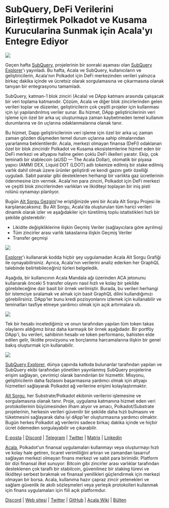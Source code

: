 # SubQuery, DeFi Verilerini Birleştirmek Polkadot ve Kusama Kurucularina Sunmak için Acala'yı Entegre Ediyor

![](https://miro.medium.com/max/1400/1*cg4kJs0WEcyPP73EAtHomA.png)

Geçen hafta [SubQuery](https://www.subquery.network/), projelerinin bir sonraki aşaması olan [SubQuery Explorer](https://explorer.subquery.network/)'ı yayınladı. Bu hafta, Acala ve SubQuery, kullanıcıların ve geliştiricilerin, Acala'nın Polkadot için DeFi merkezinden verileri yalnızca birkaç dakika içinde ve ücretsiz olarak sorgulamasına ve çıkarmasına olanak tanıyan bir entegrasyonu tamamladı.

SubQuery, katman-1 blok zinciri (Acala) ve DApp katmanı arasında çalışacak bir veri toplama katmanıdır. Çözüm, Acala ve diğer blok zincirlerinden gelen verileri toplar ve düzenler, geliştiricilerin çok çeşitli projeler için kullanması için iyi yapılandırılmış veriler sunar. Bu hizmet, DApp geliştiricilerinin veri işleme için özel bir arka uç oluşturmaya zaman kaybetmeden temel kullanım durumlarına ve ön uçlarına odaklanmalarına olanak tanır.

Bu hizmet, Dapp geliştiricilerinin veri işleme için özel bir arka uç zaman zaman gözden düşmeden temel durum uçlarına sahip olmalarından yararlanma beklentilerdir. Acala, merkezi olmayan finansa (DeFi) odaklanan özel bir blok zinciridir Polkadot ve Kusama ekosistemlerine hizmet eden bir DeFi merkezi ve altyapısı haline gelen çoklu DeFi ilkelleri yaratır. Ekip, çok teminatlı bir stablecoin (aUSD — The Acala Dollar), otomatik bir piyasa yapıcı (AMM) DEX, Liquid DOT (LDOT) adlı tokenize edilmiş bir stake edilmiş varlık dahil olmak üzere ürünler geliştirdi ve kendi gazını getir özelliği uyguladı. Sabit paralar gibi desteklenen herhangi bir varlıkta gaz ücretlerinin ödenmesine izin vermek. Acala'nın para zinciri, Polkadot için DeFi merkezi ve çeşitli blok zincirlerinden varlıkları ve likiditeyi toplayan bir iniş pisti rolünü oynamayı planlıyor.

Bugün [Alt Sorgu Gezgini](https://explorer.subquery.network/)'ne eriştiğinizde yeni bir Acala Alt Sorgu Projesi ile karşılanacaksınız. Bu Alt Sorgu, Acala'da oluşturulan tüm harici verileri dinamik olarak izler ve aşağıdakiler için türetilmiş toplu istatistikleri hızlı bir şekilde gösterebilir:

-   Likidite değişikliklerine ilişkin Geçmiş Veriler (sağlayıcılara göre ayrılmış)
-   Tüm zincirler arası varlık takaslarına ilişkin Geçmiş Veriler
-   Transfer geçmişi

![](https://miro.medium.com/max/1400/0*sXPljA1RE754fuDQ)

[Explorer](https://explorer.subquery.network/)'ı kullanarak kodda hiçbir şey uygulamadan Acala Alt Sorgu Grafiği ile oynayabilirsiniz. Ayrıca, Acala'nın verilerini analiz ederken her GraphQL talebinde belirtebileceğiniz türleri belgeledik.

Aşağıda, bir kullanıcının Acala Mandala ağı üzerinden ACA jetonunu kullanarak önceki 5 transfer olayını nasıl hızlı ve kolay bir şekilde görebileceğine dair basit bir örnek verilmiştir. Burada, bu verileri herhangi bir istemciye sıralamak ve almak için basit GraphQL dilini kullandığımızı görebilirsiniz. DApp'ler bunu kredi pozisyonlarını izlemek için kullanabilir ve teminatları tasfiye etmeye yardımcı olmak için açık artırmalara vb.

![](https://miro.medium.com/max/1400/0*zlxPf2tz8DVX95kY)

Tek bir hesabı incelediğimiz ve onun tarafından yapılan tüm token takas olaylarını aldığımız biraz daha karmaşık bir örnek aşağıdadır. Bir portföy DApp'i, bu verileri, sahibinin hesabı ve token performansı, bahisten elde edilen gelir, likidite provizyonu ve borçlanma harcamalarına ilişkin bir genel bakış oluşturmak için kullanabilir.

![](https://miro.medium.com/max/1400/0*hdTbn41vDvIYuv3_)

[SubQuery Explorer](https://explorer.subquery.network/), dünya çapında katkıda bulunanlar tarafından yapılan ve SubQuery ekibi tarafından yönetilen yayınlanmış SubQuery projelerine erişim sağlayan, çevrimiçi olarak barındırılan bir hizmettir. Misyonu, geliştiricilerin daha fazlasını başarmasına yardımcı olmak için altyapı hizmetleri sağlayarak Polkadot ağ verilerine erişimi kolaylaştırmaktır.

[Alt Sorgu](https://www.subquery.network/), her Substrate/Polkadot ekibinin verilerini işlemesine ve sorgulamasına olanak tanır. Proje, uygulama katmanına hizmet eden veri protokollerinin büyümesinden ilham alıyor ve amacı, Polkadot/Substrate projelerinin, herkesin verileri güvenilir bir şekilde daha hızlı bulmasını ve tüketmesini sağlayarak daha iyi dApp'ler oluşturmasına yardımcı olmaktır. Bugün herkes Polkadot ağ verilerini sadece birkaç dakika içinde ve hiçbir ücret ödemeden sorgulayabilir ve çıkarabilir.

[E-posta](mailto:hello@subquery.network) | [Discord](https://discord.com/invite/78zg8aBSMG) | [Telegram](https://t.me/subquerynetwork) | [Twitter](https://twitter.com/subquerynetwork) | [Matrix](https://matrix.to/#/#subquery:matrix.org) | [Linkedin](https://www.linkedin.com/company/subquery)

[Acala](http://acala.network/), Polkadot'un finansal uygulamaları kullanmayı veya oluşturmayı hızlı ve kolay hale getiren, ticaret verimliliğini artıran ve zamandan tasarruf sağlayan merkezi olmayan finans merkezi ve sabit para birimidir. Platform bir dizi finansal ilkel sunuyor: Bitcoin gibi zincirler arası varlıklar tarafından desteklenen çok taraflı bir stabilcoin, güvenilmez bir staking türevi ve likiditeyi serbest bırakmak ve finansal yenilikleri güçlendirmek için merkezi olmayan bir borsa. Acala, kullanıma hazır çapraz zincir yetenekleri ve sağlam güvenlik ile akıllı sözleşmeleri veya yerleşik protokolleri kullanmak için finans uygulamaları için fiili açık platformdur.

[Discord](https://discord.gg/vdbFVCH) | [Web sitesi](https://acala.network/) | [Twitter](https://twitter.com/AcalaNetwork) | [GitHub](https://github.com/AcalaNetwork/Acala) | [Acala Wiki](https://github.com/AcalaNetwork/Acala/wiki) | [Bülten](https://share.hsforms.com/1X9RxkXk-R62I0VNbATaDXw4h8qc)